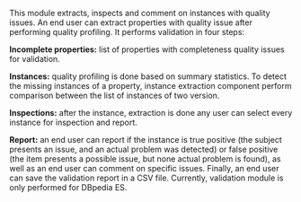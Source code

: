 This module extracts, inspects and comment on instances with quality issues. An end user can extract properties with quality issue after performing quality profiling. It performs validation in four steps: 

**Incomplete properties:** list of properties with completeness quality issues for validation. 

**Instances:** quality profiling is done based on summary statistics. To detect the missing instances of a property, instance extraction component perform comparison between the list of instances of two version. 

**Inspections:** after the instance, extraction is done any user can select every instance for inspection and report. 

**Report:** an end user can report if the instance is true positive (the subject presents an issue, and an actual problem was detected) or false positive (the item presents a possible issue, but none actual problem is found), as well as an end user can comment on specific issues. Finally, an end user can save the validation report in a CSV file. Currently, validation module is only performed for DBpedia ES.


